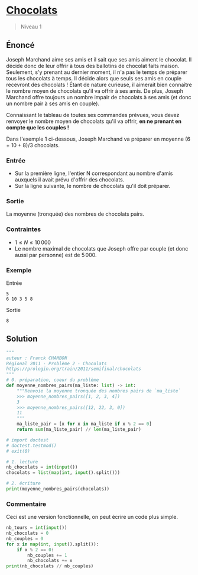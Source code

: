 # [Chocolats](https://prologin.org/train/2011/semifinal/chocolats)

> Niveau 1

## Énoncé

Joseph Marchand aime ses amis et il sait que ses amis aiment le chocolat. Il décide donc de leur offrir à tous des ballotins de chocolat faits maison. Seulement, s'y prenant au dernier moment, il n'a pas le temps de préparer tous les chocolats à temps. Il décide alors que seuls ses amis en couple recevront des chocolats ! Étant de nature curieuse, il aimerait bien connaître le nombre moyen de chocolats qu'il va offrir à ses amis. De plus, Joseph Marchand offre toujours un nombre impair de chocolats à ses amis (et donc un nombre pair à ses amis en couple).

Connaissant le tableau de toutes ses commandes prévues, vous devez renvoyer le nombre moyen de chocolats qu'il va offrir, **en ne prenant en compte que les couples !**

Dans l'exemple 1 ci-dessous, Joseph Marchand va préparer en moyenne (6 + 10 + 8)/3 chocolats.

### Entrée

* Sur la première ligne, l'entier N correspondant au nombre d'amis auxquels il avait prévu d'offrir des chocolats.
* Sur la ligne suivante, le nombre de chocolats qu'il doit préparer.

### Sortie

La moyenne (tronquée) des nombres de chocolats pairs.

### Contraintes

*  $1 \leqslant N \leqslant 10\,000$
*  Le nombre maximal de chocolats que Joseph offre par couple (et donc aussi par personne) est de $5\,000$.

### Exemple

Entrée

    5
    6 10 3 5 8

Sortie

    8

## Solution

```python
"""
auteur : Franck CHAMBON
Régional 2011 - Problème 2 - Chocolats
https://prologin.org/train/2011/semifinal/chocolats
"""
# 0. préparation, coeur du problème
def moyenne_nombres_pairs(ma_liste: list) -> int:
    """Renvoie la moyenne tronquée des nombres pairs de `ma_liste`
    >>> moyenne_nombres_pairs([1, 2, 3, 4])
    3
    >>> moyenne_nombres_pairs([12, 22, 3, 0])
    11
    """
    ma_liste_pair = [x for x in ma_liste if x % 2 == 0]
    return sum(ma_liste_pair) // len(ma_liste_pair)

# import doctest
# doctest.testmod()
# exit(0)

# 1. lecture
nb_chocolats = int(input())
chocolats = list(map(int, input().split()))

# 2. écriture
print(moyenne_nombres_pairs(chocolats))
```

### Commentaire

Ceci est une version fonctionnelle, on peut écrire un code plus simple.

```python
nb_tours = int(input())
nb_chocolats = 0
nb_couples = 0
for x in map(int, input().split()):
    if x % 2 == 0:
        nb_couples += 1
        nb_chocolats += x
print(nb_chocolats // nb_couples)
```